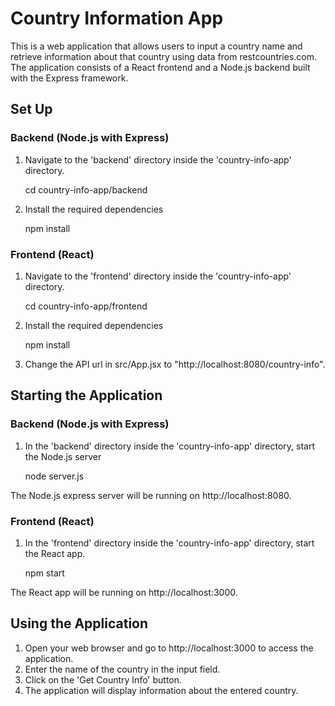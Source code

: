 # Country Information App

This is a web application that allows users to input a country name and retrieve information about that country using data from restcountries.com. The application consists of a React frontend and a Node.js backend built with the Express framework.

## Set Up

### Backend (Node.js with Express)

1. Navigate to the 'backend' directory inside the 'country-info-app' directory.

   cd country-info-app/backend

2. Install the required dependencies

    npm install

### Frontend (React)

1. Navigate to the 'frontend' directory inside the 'country-info-app' directory.

    cd country-info-app/frontend

2. Install the required dependencies

    npm install

3. Change the API url in src/App.jsx to "http://localhost:8080/country-info".

## Starting the Application

### Backend (Node.js with Express)

1. In the 'backend' directory inside the 'country-info-app' directory, start the Node.js server 

    node server.js

The Node.js express server will be running on http://localhost:8080.

### Frontend (React)

1. In the 'frontend' directory inside the 'country-info-app' directory, start the React app.

    npm start

The React app will be running on http://localhost:3000.

## Using the Application

1. Open your web browser and go to http://localhost:3000 to access the application.
2. Enter the name of the country in the input field.
3. Click on the 'Get Country Info' button.
4. The application will display information about the entered country.

